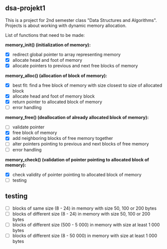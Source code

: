 ## dsa-projekt1

This is a project for 2nd semester class "Data Structures and Algorithms". Projects is about working with dynamic memory allocation.

List of functions that need to be made:

**memory_init() (initialization of memory):**
 - [x] redirect global pointer to array representing memory
 - [x] allocate head and foot of memory
 - [x] allocate pointers to previous and next free blocks of memory
 
 **memory_alloc() (allocation of block of memory):**
 - [x] best fit: find a free block of memory with size closest to size of allocated block
 - [x] allocate head and foot of memory block
 - [x] return pointer to allocated block of memory
 - [ ] error handling
 
 **memory_free() (deallocation of already allocated block of memory):**
 - [ ] validate pointer
 - [x] free block of memory
 - [x] add neighboring blocks of free memory together
 - [ ] alter pointers pointing to previous and next blocks of free memory
 - [ ] error handling
 
 **memory_check() (validation of pointer pointing to allocated block of memory):**
 - [x] check validity of pointer pointing to allocated block of memory
 - [ ] testing
 
 ## testing
 - [ ] blocks of same size (8 - 24) in memory with size 50, 100 or 200 bytes
 - [ ] blocks of different size (8 - 24) in memory with size 50, 100 or 200 bytes
 - [ ] blocks of different size (500 - 5 000) in memory with size at least 1 000 bytes
 - [ ] blocks of different size (8 - 50 000) in memory with size at least 1 000 bytes
